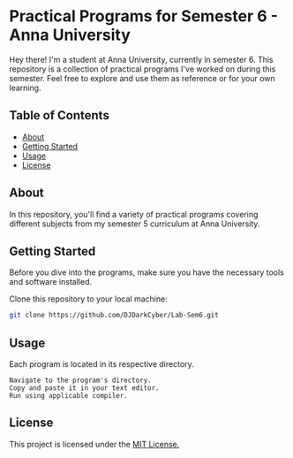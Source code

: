 # Practical Programs for Semester 6 - Anna University

Hey there! I'm a student at Anna University, currently in semester 6. This repository is a collection of practical programs I've worked on during this semester. Feel free to explore and use them as reference or for your own learning.

## Table of Contents

- [About](#about)
- [Getting Started](#getting-started)
- [Usage](#usage)
- [License](#license)

## About

In this repository, you'll find a variety of practical programs covering different subjects from my semester 5 curriculum at Anna University.

## Getting Started

Before you dive into the programs, make sure you have the necessary tools and software installed.

Clone this repository to your local machine:

```bash
git clone https://github.com/DJDarkCyber/Lab-Sem6.git

```

## Usage

Each program is located in its respective directory.

    Navigate to the program's directory.
    Copy and paste it in your text editor.
    Run using applicable compiler.

## License

This project is licensed under the <a href="LICENSE">MIT License.</a>
